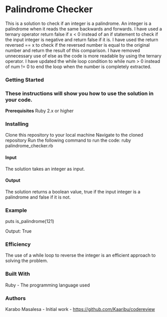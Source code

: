 # Palindrome Checker
This is a solution to check if an integer is a palindrome. An integer is a palindrome when it reads the same backwards and forwards.
I have used a ternary operator return false if x < 0 instead of an if statement to check if the input integer is negative and return false if it is.
I have used the return reversed == x to check if the reversed number is equal to the original number and return the result of this comparison.
I have removed unnecessary use of else as the code is more readable by using the ternary operator.
I have updated the while loop condition to while num > 0 instead of num != 0 to end the loop when the number is completely extracted.

### Getting Started

### These instructions will show you how to use the solution in your code.
**Prerequisites**
Ruby 2.x or higher

### Installing
Clone this repository to your local machine
Navigate to the cloned repository
Run the following command to run the code:
ruby palindrome_checker.rb

#### Input
The solution takes an integer as input.

#### Output
The solution returns a boolean value, true if the input integer is a palindrome and false if it is not.

### Example
puts is_palindrome(121)

Output:
True

### Efficiency
The use of a while loop to reverse the integer is an efficient approach to solving the problem.

### Built With
Ruby - The programming language used

### Authors

Karabo Masalesa - Initial work - https://github.com/Kaaribu/codereview


